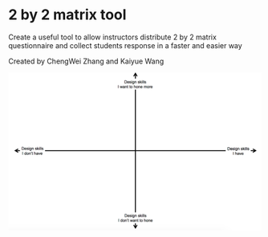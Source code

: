 # 2 by 2 matrix tool
Create a useful tool to allow instructors distribute 2 by 2 matrix questionnaire and collect students response in a faster and easier
way 

Created by ChengWei Zhang and Kaiyue Wang

![2 by 2 matrix](images/2by2.png)
